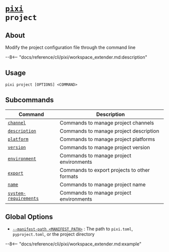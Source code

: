 <!--- This file is autogenerated. Do not edit manually! -->
# <code>[pixi](../pixi.md) project</code>

## About
Modify the project configuration file through the command line

--8<-- "docs/reference/cli/pixi/workspace_extender.md:description"

## Usage
```
pixi project [OPTIONS] <COMMAND>
```

## Subcommands
| Command | Description |
|---------|-------------|
| [`channel`](workspace/channel.md) | Commands to manage project channels |
| [`description`](workspace/description.md) | Commands to manage project description |
| [`platform`](workspace/platform.md) | Commands to manage project platforms |
| [`version`](workspace/version.md) | Commands to manage project version |
| [`environment`](workspace/environment.md) | Commands to manage project environments |
| [`export`](workspace/export.md) | Commands to export projects to other formats |
| [`name`](workspace/name.md) | Commands to manage project name |
| [`system-requirements`](workspace/system-requirements.md) | Commands to manage project environments |


## Global Options
- <a id="arg---manifest-path" href="#arg---manifest-path">`--manifest-path <MANIFEST_PATH>`</a>
:  The path to `pixi.toml`, `pyproject.toml`, or the project directory

--8<-- "docs/reference/cli/pixi/workspace_extender.md:example"
